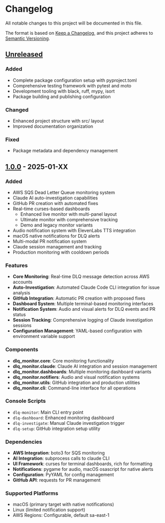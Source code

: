 # Changelog

All notable changes to this project will be documented in this file.

The format is based on [Keep a Changelog](https://keepachangelog.com/en/1.0.0/),
and this project adheres to [Semantic Versioning](https://semver.org/spec/v2.0.0.html).

## [Unreleased]

### Added
- Complete package configuration setup with pyproject.toml
- Comprehensive testing framework with pytest and moto
- Development tooling with black, ruff, mypy, isort
- Package building and publishing configuration

### Changed
- Enhanced project structure with src/ layout
- Improved documentation organization

### Fixed
- Package metadata and dependency management

## [1.0.0] - 2025-01-XX

### Added
- AWS SQS Dead Letter Queue monitoring system
- Claude AI auto-investigation capabilities
- GitHub PR creation with automated fixes
- Real-time curses-based dashboards
  - Enhanced live monitor with multi-panel layout
  - Ultimate monitor with comprehensive tracking
  - Demo and legacy monitor variants
- Audio notification system with ElevenLabs TTS integration
- macOS native notifications for DLQ alerts
- Multi-modal PR notification system
- Claude session management and tracking
- Production monitoring with cooldown periods

### Features
- **Core Monitoring**: Real-time DLQ message detection across AWS accounts
- **Auto-Investigation**: Automated Claude Code CLI integration for issue analysis
- **GitHub Integration**: Automatic PR creation with proposed fixes
- **Dashboard System**: Multiple terminal-based monitoring interfaces
- **Notification System**: Audio and visual alerts for DLQ events and PR status
- **Session Tracking**: Comprehensive logging of Claude investigation sessions
- **Configuration Management**: YAML-based configuration with environment variable support

### Components
- **dlq_monitor.core**: Core monitoring functionality
- **dlq_monitor.claude**: Claude AI integration and session management
- **dlq_monitor.dashboards**: Multiple monitoring dashboard variants
- **dlq_monitor.notifiers**: Audio and visual notification systems
- **dlq_monitor.utils**: GitHub integration and production utilities
- **dlq_monitor.cli**: Command-line interface for all operations

### Console Scripts
- `dlq-monitor`: Main CLI entry point
- `dlq-dashboard`: Enhanced monitoring dashboard
- `dlq-investigate`: Manual Claude investigation trigger
- `dlq-setup`: GitHub integration setup utility

### Dependencies
- **AWS Integration**: boto3 for SQS monitoring
- **AI Integration**: subprocess calls to claude CLI
- **UI Framework**: curses for terminal dashboards, rich for formatting
- **Notifications**: pygame for audio, macOS osascript for native alerts
- **Configuration**: PyYAML for config management
- **GitHub API**: requests for PR management

### Supported Platforms
- macOS (primary target with native notifications)
- Linux (limited notification support)
- AWS Regions: Configurable, default sa-east-1

[Unreleased]: https://github.com/fabiosantos/lpd-claude-code-monitor/compare/v1.0.0...HEAD
[1.0.0]: https://github.com/fabiosantos/lpd-claude-code-monitor/releases/tag/v1.0.0